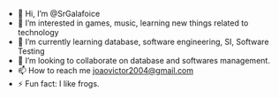 - 👋 Hi, I’m @SrGalafoice
- 👀 I’m interested in games, music, learning new things related to technology
- 🌱 I’m currently learning database, software engineering, SI, Software Testing
- 💞️ I’m looking to collaborate on database and softwares management.
- 📫 How to reach me joaovictor2004@gmail.com
- ⚡ Fun fact: I like frogs.

<!---
SrGalafoice/SrGalafoice is a ✨ special ✨ repository because its `README.md` (this file) appears on your GitHub profile.
You can click the Preview link to take a look at your changes.
--->
